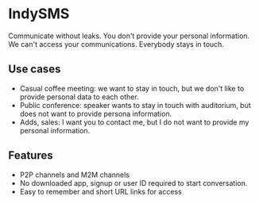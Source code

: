 # IndySMS
Communicate without leaks.
You don't provide your personal information.
We can't access your communications.
Everybody stays in touch.

## Use cases

* Casual coffee meeting: we want to stay in touch, but we don't like to provide personal data to each other.
* Public conference: speaker wants to stay in touch with auditorium, but does not want to provide persona information.
* Adds, sales: I want you to contact me, but I do not want to provide my personal information.

## Features
* P2P channels and M2M channels
* No downloaded app, signup or user ID required to start conversation.
* Easy to remember and short URL links for access
